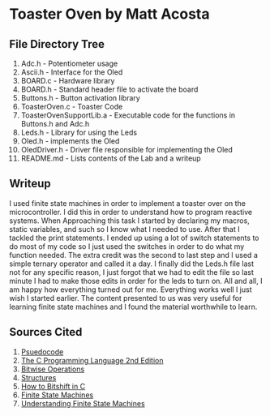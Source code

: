# Toaster Oven by Matt Acosta

## File Directory Tree

1. Adc.h - Potentiometer usage
2. Ascii.h - Interface for the Oled
3. BOARD.c - Hardware library
4. BOARD.h - Standard header file to activate the board
5. Buttons.h - Button activation library
6. ToasterOven.c - Toaster Code
7. ToasterOvenSupportLib.a - Executable code for the
functions in Buttons.h and Adc.h
8. Leds.h - Library for using the Leds
9. Oled.h - implements the Oled
10. OledDriver.h - Driver file responsible for implementing the Oled
11. README.md - Lists contents of the Lab and a writeup

## Writeup

I used finite state machines in order to implement a toaster over on the microcontroller. I did this in order to understand how to program reactive systems. When Approaching this task I started by declaring my macros, static variables, and such so I know what I needed to use. After that I tackled the print statements. I ended up using a lot of switch statements to do most of my code so I just used the switches in order to do what my function needed. The extra credit was the second to last step and I used a simple ternary operator and called it a day. I finally did the Leds.h file last not for any specific reason, I just forgot that we had to edit the file so last minute I had to make those edits in order for the leds to turn on. All and all, I am happy how everything turned out for me. Everything works well I just wish I started earlier. The content presented to us was very useful for learning finite state machines and I found the material worthwhile to learn.

## Sources Cited

1. [Psuedocode](https://canvas.ucsc.edu/courses/49742/assignments/309343)
2. [The C Programming Language 2nd Edition](https://canvas.ucsc.edu/courses/49742/files/folder/Handouts?preview=4895560)
3. [Bitwise Operations](https://www.geeksforgeeks.org/bitwise-operators-in-c-cpp/)
4. [Structures](https://www.programiz.com/c-programming/c-structures)
5. [How to Bitshift in C](https://www.delftstack.com/howto/c/arithmetic-shift-in-c/)
6. [Finite State Machines](https://web.mit.edu/6.111/www/f2017/handouts/L06.pdf)
7. [Understanding Finite State Machines](https://www.freecodecamp.org/news/state-machines-basics-of-computer-science-d42855debc66/)

